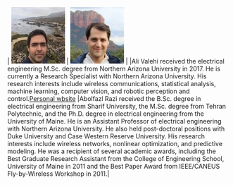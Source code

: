 | ![alt text](./images/AV.jpeg "Ali Valehi") | ![alt text](./images/AR.jpeg "Abolfazl Razi")  |
|Ali Valehi received the electrical engineering M.Sc. degree from Northern Arizona University in 2017. He is currently a Research Specialist with Northern Arizona University. His research interests include wireless communications, statistical analysis, machine learning, computer vision, and robotic perception and control.[Personal wbsite](www.alivalehi.com) |Abolfazl Razi received the B.Sc. degree in electrical engineering from Sharif University, the M.Sc. degree from Tehran Polytechnic, and the Ph.D. degree in electrical engineering from the University of Maine. He is an Assistant Professor of electrical engineering with Northern Arizona University. He also held post-doctoral positions with Duke University and Case Western Reserve University. His research interests include wireless networks, nonlinear optimization, and predictive modeling. He was a recipient of several academic awards, including the Best Graduate Research Assistant from the College of Engineering School, University of Maine in 2011 and the Best Paper Award from IEEE/CANEUS Fly-by-Wireless Workshop in 2011.|
